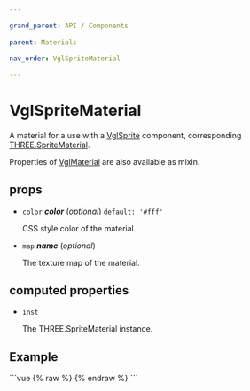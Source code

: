 ```yaml
---
          
grand_parent: API / Components
          
parent: Materials
          
nav_order: VglSpriteMaterial
          
---
```

# VglSpriteMaterial 

A material for a use with a [VglSprite](vgl-sprite) component,
corresponding [THREE.SpriteMaterial](https://threejs.org/docs/index.html#api/materials/SpriteMaterial).

Properties of [VglMaterial](vgl-material) are also available as mixin. 

## props 

- `color` ***color*** (*optional*) `default: '#fff'` 

  CSS style color of the material. 

- `map` ***name*** (*optional*) 

  The texture map of the material. 

## computed properties 

- `inst` 

  The THREE.SpriteMaterial instance. 


## Example
              
<div class="code-example"><div class="max-width-1-2">
                <vgl-sprite-material-example class="aspect-1618-1000"></vgl-sprite-material-example>
              
</div></div>
```vue
{% raw %}<template>
  <div>
    <vgl-renderer
      antialias
      camera="camera"
      scene="scene"
    >
      <vgl-scene name="scene">
        <vgl-texture
          name="tex"
          src="/img/star.gif"
        />
        <vgl-sprite-material
          name="spm"
          map="tex"
        />
        <vgl-sprite material="spm" />
      </vgl-scene>
      <vgl-perspective-camera
        orbit-position="20 1 1"
        name="camera"
      />
    </vgl-renderer>

    <aside class="control-panel">
      <label>No effect<input type="range"></label>
    </aside>
  </div>
</template>
{% endraw %}
```
